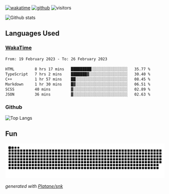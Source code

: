 [![wakatime](https://wakatime.com/badge/user/82c377cd-a54c-404c-b7df-177b313ca539.svg)](https://wakatime.com/@82c377cd-a54c-404c-b7df-177b313ca539)
[![github](https://img.shields.io/github/followers/xinthose?logo=github&style=plastic)](https://github.com/alanhamlett?tab=followers)
![visitors](https://visitor-badge.glitch.me/badge?page_id=xinthose&left_color=green&right_color=red)

![Github stats](https://github-readme-stats.vercel.app/api?username=xinthose&show_icons=true&theme=radical&count_private=true)

## Languages Used

### [WakaTime](https://wakatime.com/)
<!--START_SECTION:waka-->

```text
From: 19 February 2023 - To: 26 February 2023

HTML         8 hrs 17 mins   █████████░░░░░░░░░░░░░░░░   35.77 %
TypeScript   7 hrs 2 mins    ███████▓░░░░░░░░░░░░░░░░░   30.40 %
C++          1 hr 57 mins    ██░░░░░░░░░░░░░░░░░░░░░░░   08.45 %
Markdown     1 hr 30 mins    █▓░░░░░░░░░░░░░░░░░░░░░░░   06.51 %
SCSS         40 mins         ▓░░░░░░░░░░░░░░░░░░░░░░░░   02.89 %
JSON         36 mins         ▓░░░░░░░░░░░░░░░░░░░░░░░░   02.63 %
```

<!--END_SECTION:waka-->

### Github

![Top Langs](https://github-readme-stats.vercel.app/api/top-langs/?username=xinthose)

## Fun
![github contribution grid snake animation](https://raw.githubusercontent.com/xinthose/xinthose/output/github-contribution-grid-snake.svg)

_generated with [Platane/snk](https://github.com/Platane/snk)_
